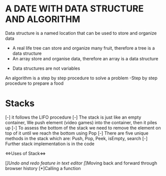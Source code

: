 # A DATE WITH DATA STRUCTURE AND ALGORITHM 

Data structure is a named location that can be used to store and organize data 

- A real life tree can store and organize many fruit, therefore a tree is a data structure
- An array store and organise data, therefore an array is a data structure
* Data structures are not variables
 
An algorithm is a step by step procedure to solve a problem 
-Step by step procedure to prepare a food

# Stacks 
[-] it follows the LIFO procedure 
[-] The stack is just like an empty container, We push element (video games) into the container, then it piles up 
[-] To assess the bottom of the stack we need to remove the element on top of it until we reach the bottom using Pop 
[-] There are five unique methods in the stack which are: Push, Pop, Peek, isEmpty, search
[-] Further stack implementation is in the code 

<=>Uses of Stack<=>

[*]Undo and redo feature in text editor 
[*]Moving back and forward through browser history
[*]Calling a function


